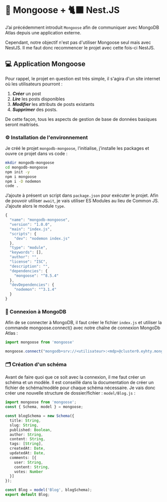 # 🪿 Mongoose + 🐈‍⬛ Nest.JS

J’ai précédemment introduit `Mongoose` afin de communiquer avec MongoDB Atlas depuis une application externe.

Cependant, notre objectif n'est pas d'utiliser Mongoose seul mais avec NestJS.
Il me faut donc recommencer le projet avec cette fois-ci NestJS.

## 💻 Application Mongoose

Pour rappel, le projet en question est très simple, il s'agira d'un site internet où les utilisateurs pourront :
1. ***Créer*** un post
2. ***Lire*** les posts disponibles
3. ***Modifier*** les attributs de posts existants
4. ***Supprimer*** des posts.

De cette façon, tous les aspects de gestion de base de données basiques seront maitrisés.

### ⚙️ Installation de l'environnement

Je créé le projet `mongodb-mongoose`, l’initialise, j’installe les packages et ouvre ce projet dans vs code :
``` sh
mkdir mongodb-mongoose
cd mongodb-mongoose
npm init -y
npm i mongoose
npm i -D nodemon
code .
```

J’ajoute à présent un script dans `package.json` pour exécuter le projet. Afin de pouvoir utiliser `await`, je vais utiliser ES Modules au lieu de Common JS. J’ajoute alors le module `type`.

``` typescript
{
  "name": "mongodb-mongoose",
  "version": "1.0.0",
  "main": "index.js",
  "scripts": {
    "dev": "nodemon index.js"
  },
  "type": "module",
  "keywords": [],
  "author": "",
  "license": "ISC",
  "description": "",
  "dependencies": {
    "mongoose": "^8.5.4"
  },
  "devDependencies": {
    "nodemon": "^3.1.4"
  }
}
```

### 🔌 Connexion à MongoDB

Afin de se connecter à MongoDB, il faut créer le fichier `index.js` et utiliser la commande mongoose.connect() avec notre chaîne de connexion MongoDb Atlas :
``` typescript
import mongoose from 'mongoose'

mongoose.connect("mongodb+srv://<utilisateur>:<mdp>@cluster0.eyhty.mongodb.net/myFirstDatabase?retryWrites=true&w=majority")
```

### 🗂️ Création d'un schéma

Avant de faire quoi que ce soit avec la connexion, il me faut créer un schéma et un modèle.
Il est conseillé dans la documentation de créer un fichier de schéma/modèle pour chaque schéma nécessaire. Je vais donc créer une nouvelle structure de dossier/fichier : `model/Blog.js` :
``` typescript
import mongoose from 'mongoose';
const { Schema, model } = mongoose;

const blogSchema = new Schema({
  title: String,
  slug: String,
  published: Boolean,
  author: String,
  content: String,
  tags: [String],
  createdAt: Date,
  updatedAt: Date,
  comments: [{
    user: String,
    content: String,
    votes: Number
  }]
});

const Blog = model('Blog', blogSchema);
export default Blog;
```
